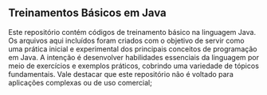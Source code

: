 ## **Treinamentos Básicos em Java** 

Este repositório contém códigos de treinamento básico na linguagem Java. 
Os arquivos aqui incluídos foram criados com o objetivo de servir como uma prática inicial e experimental dos principais conceitos de programação em Java.
A intenção é desenvolver habilidades essenciais da linguagem por meio de exercícios e exemplos práticos, cobrindo uma variedade de tópicos fundamentais.
Vale destacar que este repositório não é voltado para aplicações complexas ou de uso comercial;
